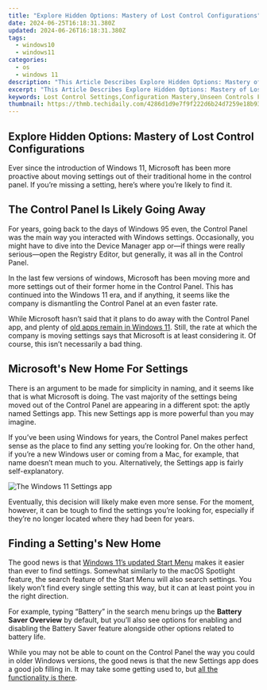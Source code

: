 ```yaml
---
title: "Explore Hidden Options: Mastery of Lost Control Configurations"
date: 2024-06-25T16:18:31.380Z
updated: 2024-06-26T16:18:31.380Z
tags:
  - windows10
  - windows11
categories:
  - os
  - windows 11
description: "This Article Describes Explore Hidden Options: Mastery of Lost Control Configurations"
excerpt: "This Article Describes Explore Hidden Options: Mastery of Lost Control Configurations"
keywords: Lost Control Settings,Configuration Mastery,Unseen Controls Found,Expertise in Loss Control,Hidden Configuration Insights,Controlling the Invisible,Mastering Lost Options
thumbnail: https://thmb.techidaily.com/4286d1d9e7f9f222d6b24d7259e18b93ce578dc75aedffe72b83d7d3b1179de6.jpg
---
```


## Explore Hidden Options: Mastery of Lost Control Configurations

 Ever since the introduction of Windows 11, Microsoft has been more proactive about moving settings out of their traditional home in the control panel. If you’re missing a setting, here’s where you’re likely to find it.

## The Control Panel Is Likely Going Away

 For years, going back to the days of Windows 95 even, the Control Panel was the main way you interacted with Windows settings. Occasionally, you might have to dive into the Device Manager app or—if things were really serious—open the Registry Editor, but generally, it was all in the Control Panel.

 In the last few versions of windows, Microsoft has been moving more and more settings out of their former home in the Control Panel. This has continued into the Windows 11 era, and if anything, it seems like the company is dismantling the Control Panel at an even faster rate.

 While Microsoft hasn’t said that it plans to do away with the Control Panel app, and plenty of [old apps remain in Windows 11](https://www.makeuseof.com/ancient-windows-features-still-in-windows-11/). Still, the rate at which the company is moving settings says that Microsoft is at least considering it. Of course, this isn’t necessarily a bad thing.

## Microsoft's New Home For Settings

 There is an argument to be made for simplicity in naming, and it seems like that is what Microsoft is doing. The vast majority of the settings being moved out of the Control Panel are appearing in a different spot: the aptly named Settings app. This new Settings app is more powerful than you may imagine.

 If you’ve been using Windows for years, the Control Panel makes perfect sense as the place to find any setting you’re looking for. On the other hand, if you’re a new Windows user or coming from a Mac, for example, that name doesn’t mean much to you. Alternatively, the Settings app is fairly self-explanatory.

![The Windows 11 Settings app](https://static1.makeuseofimages.com/wordpress/wp-content/uploads/2024/04/the-windows-11-settings-app.jpg)

 Eventually, this decision will likely make even more sense. For the moment, however, it can be tough to find the settings you’re looking for, especially if they’re no longer located where they had been for years.

## Finding a Setting's New Home

 The good news is that [Windows 11’s updated Start Menu](https://www.makeuseof.com/ways-use-windows-11-start-menu/) makes it easier than ever to find settings. Somewhat similarly to the macOS Spotlight feature, the search feature of the Start Menu will also search settings. You likely won’t find every single setting this way, but it can at least point you in the right direction.

 For example, typing “Battery” in the search menu brings up the **Battery Saver Overview** by default, but you’ll also see options for enabling and disabling the Battery Saver feature alongside other options related to battery life.

 While you may not be able to count on the Control Panel the way you could in older Windows versions, the good news is that the new Settings app does a good job filling in. It may take some getting used to, but [all the functionality is there](https://www.makeuseof.com/windows-11-enhanced-settings-app-guide/).



<ins class="adsbygoogle"
      style="display:block"
      data-ad-client="ca-pub-7571918770474297"
      data-ad-slot="8358498916"
      data-ad-format="auto"
      data-full-width-responsive="true"></ins>